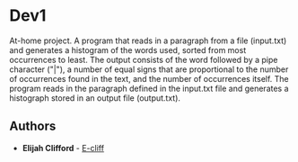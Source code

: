 # Dev1
At-home project. A program that reads in a paragraph from a file (input.txt) and generates a histogram
of the words used, sorted from most occurrences to least. The output consists of the word followed by a
pipe character ("|"), a number of equal signs that are proportional to the number of occurrences found in the
text, and the number of occurrences itself. The program reads in the paragraph defined in
the input.txt file and generates a histograph stored in an output file (output.txt).

## Authors
* **Elijah Clifford** - [E-cliff](https://github.com/E-cliff)


